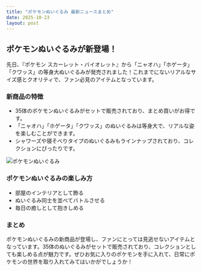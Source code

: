 ```yaml
---
title: "ポケモンぬいぐるみ 最新ニュースまとめ"
date: 2025-10-23
layout: post
---
```


## ポケモンぬいぐるみが新登場！

先日、『ポケモン スカーレット・バイオレット』から「ニャオハ」「ホゲータ」「クワッス」の等身大ぬいぐるみが発売されました！これまでにないリアルなサイズ感とクオリティで、ファン必見のアイテムとなっています。

### 新商品の特徴

- 35体のポケモンぬいぐるみがセットで販売されており、まとめ買いがお得です。
- 「ニャオハ」「ホゲータ」「クワッス」のぬいぐるみは等身大で、リアルな姿を楽しむことができます。
- シャワーズや寝そべりタイプのぬいぐるみもラインナップされており、コレクションにぴったりです。

![ポケモンぬいぐるみ](https://example.com/pokemon_plush.jpg)

### ポケモンぬいぐるみの楽しみ方

- 部屋のインテリアとして飾る
- ぬいぐるみ同士を並べてバトルさせる
- 毎日の癒しとして抱きしめる

### まとめ

ポケモンぬいぐるみの新商品が登場し、ファンにとっては見逃せないアイテムとなっています。35体のぬいぐるみがセットで販売されており、コレクションとしても楽しめる点が魅力です。ぜひお気に入りのポケモンを手に入れて、日常にポケモンの世界を取り入れてみてはいかがでしょうか！